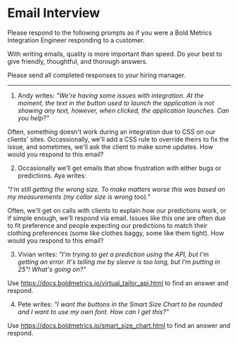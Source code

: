 # Email Interview
Please respond to the following prompts as if you were a Bold Metrics Integration Engineer responding to a customer.

With writing emails, quality is more important than speed. Do your best to give friendly, thoughtful, and thorough answers.

Please send all completed responses to your hiring manager.

---

1. Andy writes: _"We're having some issues with integration. At the moment, the text in the button used to launch the application is not showing any text, however, when clicked, the application launches. Can you help?"_

Often, something doesn't work during an integration due to CSS on our clients' sites. Occassionally, we'll add a CSS rule to override theirs to fix the issue, and sometimes, we'll ask the client to make some updates. How would you respond to this email?

2. Occasionally we'll get emails that show frustration with either bugs or predictions. Aya writes:

_"I'm still getting the wrong size. To make matters worse this was based on my measurements (my collar size is wrong too)."_

Often, we'll get on calls with clients to explain how our predictions work, or if simple enough, we'll respond via email. Issues like this one are often due to fit preference and people expecting our predictions to match their clothing preferences (some like clothes baggy, some like them tight).  How would you respond to this email?

3. Vivian writes: _"I'm trying to get a prediction using the API, but I'm getting an error. It's telling me by sleeve is too long, but I'm putting in 25"! What's going on?"_

Use https://docs.boldmetrics.io/virtual_tailor_api.html to find an answer and respond.

4. Pete writes: _"I want the buttons in the Smart Size Chart to be rounded and I want to use my own font. How can I get this?"_

Use https://docs.boldmetrics.io/smart_size_chart.html to find an answer and respond.